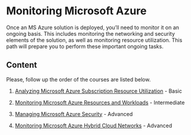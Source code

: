 # Monitoring Microsoft Azure

Once an MS Azure solution is deployed, you’ll need to monitor it on an ongoing basis. This includes monitoring the networking and security elements of the solution, as well as monitoring resource utilization. This path will prepare you to perform these important ongoing tasks.

## Content

Please, follow up the order of the courses are listed below.

1. [Analyzing Microsoft Azure Subscription Resource Utilization](https://app.pluralsight.com/library/courses/microsoft-azure-subscription-resource-utilization-analyzing/table-of-contents) - Basic

2. [Monitoring Microsoft Azure Resources and Workloads](https://app.pluralsight.com/library/courses/microsoft-azure-resources-workloads-monitoring/table-of-contents) - Intermediate

3. [Managing Microsoft Azure Security](https://app.pluralsight.com/library/courses/microsoft-azure-security-managing/table-of-contents) - Advanced

4. [Monitoring Microsoft Azure Hybrid Cloud Networks](https://app.pluralsight.com/library/courses/microsoft-azure-hybrid-cloud-networks-monitoring/table-of-contents) - Advanced